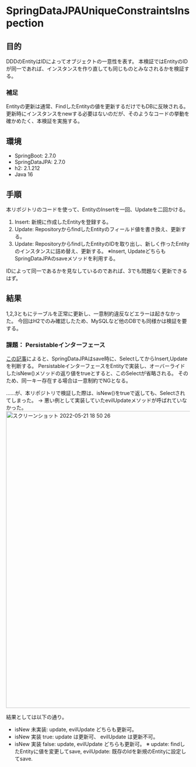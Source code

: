 # SpringDataJPAUniqueConstraintsInspection

## 目的

DDDのEntityはIDによってオブジェクトの一意性を表す。
本検証ではEntityのIDが同一であれば、インスタンスを作り直しても同じものとみなされるかを検証する。

### 補足

Entityの更新は通常、FindしたEntityの値を更新するだけでもDBに反映される。
更新時にインスタンスをnewする必要はないのだが、そのようなコードの挙動を確かめたく、本検証を実施する。

## 環境

* SpringBoot: 2.7.0
* SpringDataJPA: 2.7.0
* h2: 2.1.212
* Java 16

## 手順

本リポジトリのコードを使って、EntityのInsertを一回、Updateを二回かける。
1. Insert: 新規に作成したEntityを登録する。
2. Update: RepositoryからfindしたEntityのフィールド値を書き換え、更新する。
3. Update: RepositoryからfindしたEntityのIDを取り出し、新しく作ったEntityのインスタンスに詰め替え、更新する。
※Insert, UpdateどちらもSpringDataJPAのsaveメソッドを利用する。

IDによって同一であるかを見なしているのであれば、3でも問題なく更新できるはず。

## 結果

1,2,3ともにテーブルを正常に更新し、一意制約違反などエラーは起きなかった。
今回はH2でのみ確認したため、MySQLなど他のDBでも同様かは検証を要する。

### 課題： Persistableインターフェース

[この記事](https://hosochin.com/2020/08/16/post-589/)によると、SpringDataJPAはsave時に、SelectしてからInsert,Updateを判断する。
PersistableインターフェースをEntityで実装し、オーバーライドしたisNew()メソッドの返り値をtrueとすると、このSelectが省略される。
そのため、同一キー存在する場合は一意制約でNGとなる。

……が、本リポジトリで検証した際は、isNew()をtrueで返しても、Selectされてしまった。
-> 悪い例として実装していたevilUpdateメソッドが呼ばれていなかった。
<img width="812" alt="スクリーンショット 2022-05-21 18 50 26" src="https://user-images.githubusercontent.com/1913126/169647521-75d7f613-df0f-4c25-8e0f-6a93afb81d94.png">

結果としては以下の通り。
* isNew 未実装: update, evilUpdate どちらも更新可。
* isNew 実装 true: update は更新可、 evilUpdate は更新不可。
* isNew 実装 false: update, evilUpdate どちらも更新可。
※ update: findしたEntityに値を変更してsave, evilUpdate: 既存のIdを新規のEntityに設定してsave.

